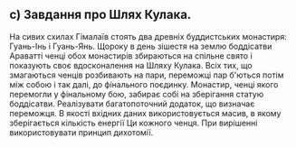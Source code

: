 ## с) Завдання про Шлях Кулака. 
На сивих схилах Гімалаїв стоять два древніх буддистських монастиря: Гуань-Інь і Гуань-Янь. 
Щороку в день зішестя на землю боддісатви Араватті ченці обох монастирів збираються на спільне свято і показують своє вдосконалення на Шляху Кулака. 
Всіх тих, що змагаються ченців розбивають на пари, переможці пар б'ються потім між собою і так далі, до фінального поєдинку. 
Монастир, ченці якого перемогли у фінальному бою, забирає собі на зберігання статую боддісатви. 
Реалізувати багатопоточний додаток, що визначає переможця. 
В якості вхідних даних використовується масив, в якому зберігається кількість енергії Ци кожного ченця. 
При вирішенні використовувати принцип дихотомії.